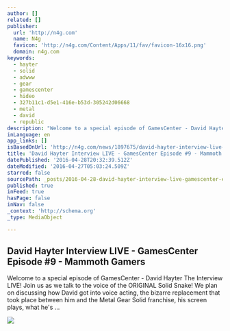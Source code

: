```yaml
---
author: []
related: []
publisher:
  url: 'http://n4g.com'
  name: N4g
  favicon: 'http://n4g.com/Content/Apps/11/fav/favicon-16x16.png'
  domain: n4g.com
keywords:
  - hayter
  - solid
  - adwww
  - gear
  - gamescenter
  - hideo
  - 327b11c1-d5e1-416e-b53d-305242d06668
  - metal
  - david
  - republic
description: "Welcome to a special episode of GamesCenter - David Hayter The Interview LIVE! Join us as we talk to the voice of the ORIGINAL Solid Snake! We plan on discussing how David got into voice acting, the bizarre replacement that took place between him and the Metal Gear Solid franchise, his screen plays, what he's ..."
inLanguage: en
app_links: []
isBasedOnUrl: 'http://n4g.com/news/1897675/david-hayter-interview-live-gamescenter-episode-9-mammoth-gamers'
title: 'David Hayter Interview LIVE - GamesCenter Episode #9 - Mammoth Gamers'
datePublished: '2016-04-28T20:32:39.512Z'
dateModified: '2016-04-27T05:03:24.509Z'
starred: false
sourcePath: _posts/2016-04-28-david-hayter-interview-live-gamescenter-episode-9-mammo.md
published: true
inFeed: true
hasPage: false
inNav: false
_context: 'http://schema.org'
_type: MediaObject

---
```

<article style=""><h1>David Hayter Interview LIVE - GamesCenter Episode #9 - Mammoth Gamers</h1><p>Welcome to a special episode of GamesCenter - David Hayter The Interview LIVE! Join us as we talk to the voice of the ORIGINAL Solid Snake! We plan on discussing how David got into voice acting, the bizarre replacement that took place between him and the Metal Gear Solid franchise, his screen plays, what he's ...</p><img src="http://s2.n4g.com/news/1897675_1.png" /></article>